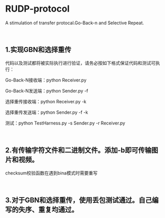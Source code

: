 # RUDP-protocol
A stimulation of transfer protocal.Go-Back-n and Selective Repeat.

<br>

## 1.实现GBN和选择重传

代码以及测试都将被实际执行进行验证，请务必按如下格式保证代码和测试可执行：

Go-Back-N接收端：python Receiver.py

Go-Back-N发送端：python Sender.py -f <file name>

选择重传接收端：python Receiver.py -k

选择重传发送端：python Sender.py -f <file name> -k

测试：python TestHarness.py -s Sender.py -r Receiver.py

<br>

## 2.有传输字符文件和二进制文件。添加-b即可传输图片和视频。

checksum校验函数在遇到bina模式时需要重写


<br>

## 3.对于GBN和选择重传，使用丢包测试通过。自己编写的失序、重复均通过。
